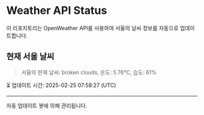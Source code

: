 
# Weather API Status

이 리포지토리는 OpenWeather API를 사용하여 서울의 날씨 정보를 자동으로 업데이트합니다.

## 현재 서울 날씨
> 서울의 현재 날씨: broken clouds, 온도: 5.76°C, 습도: 61%

⏳ 업데이트 시간: 2025-02-25 07:58:27 (UTC)

---
자동 업데이트 봇에 의해 관리됩니다.
